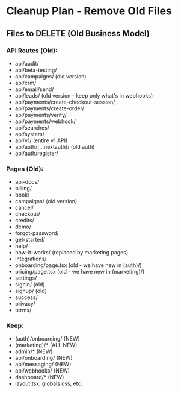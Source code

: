 # Cleanup Plan - Remove Old Files

## Files to DELETE (Old Business Model)

### API Routes (Old):
- api/audit/
- api/beta-testing/
- api/campaigns/ (old version)
- api/crm/
- api/email/send/
- api/leads/ (old version - keep only what's in webhooks)
- api/payments/create-checkout-session/
- api/payments/create-order/
- api/payments/verify/
- api/payments/webhook/
- api/searches/
- api/system/
- api/v1/ (entire v1 API)
- api/auth/[...nextauth]/ (old auth)
- api/auth/register/

### Pages (Old):
- api-docs/
- billing/
- book/
- campaigns/ (old version)
- cancel/
- checkout/
- credits/
- demo/
- forgot-password/
- get-started/
- help/
- how-it-works/ (replaced by marketing pages)
- integrations/
- onboarding/page.tsx (old - we have new in (auth)/)
- pricing/page.tsx (old - we have new in (marketing)/)
- settings/
- signin/ (old)
- signup/ (old)
- success/
- privacy/
- terms/

### Keep:
- (auth)/onboarding/ (NEW)
- (marketing)/* (ALL NEW)
- admin/* (NEW)
- api/onboarding/ (NEW)
- api/messaging/ (NEW)
- api/webhooks/ (NEW)
- dashboard/* (NEW)
- layout.tsx, globals.css, etc.
